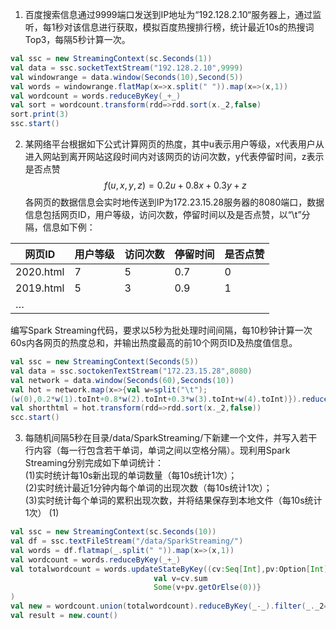 1. 百度搜索信息通过9999端口发送到IP地址为“192.128.2.10“服务器上，通过监听，每1秒对该信息进行获取，模拟百度热搜排行榜，统计最近10s的热搜词Top3，每隔5秒计算一次。
```Scala
val ssc = new StreamingContext(sc.Seconds(1))
val data = ssc.socketTextStream("192.128.2.10",9999)
val windowrange = data.window(Seconds(10),Second(5))
val words = windowrange.flatMap(x=>x.split(" ")).map(x=>(x,1))
val wordcount = words.reduceByKey(_+_)
val sort = wordcount.transform(rdd=>rdd.sort(x._2,false)
sort.print(3)
ssc.start()
```
2. 某网络平台根据如下公式计算网页的热度，其中u表示用户等级，x代表用户从进入网站到离开网站这段时间内对该网页的访问次数，y代表停留时间，z表示是否点赞\
        $$f(u,x,y,z)=0.2u+0.8x+0.3y+z$$
各网页的数据信息会实时地传送到IP为172.23.15.28服务器的8080端口，数据信息包括网页ID，用户等级，访问次数，停留时间以及是否点赞，以“\t”分隔，信息如下例：

| 网页ID    | 用户等级 | 访问次数 | 停留时间 | 是否点赞 |
| --------- | -------- | -------- | -------- | -------- |
| 2020.html | 7        | 5        | 0.7      | 0        |
| 2019.html | 5        | 3        | 0.9      | 1        |
| …         |          |          |          |          |

编写Spark Streaming代码，要求以5秒为批处理时间间隔，每10秒钟计算一次60s内各网页的热度总和，并输出热度最高的前10个网页ID及热度值信息。
```Scala
val ssc = new StreamingContext(Seconds(5))
val data = ssc.soctokenTextStream("172.23.15.28",8080)
val network = data.window(Seconds(60),Seconds(10))
val hot = network.map(x=>{val w=split("\t");
(w(0),0.2*w(1).toInt+0.8*w(2).toInt+0.3*w(3).toInt+w(4).toInt)}).reduceByKey(_+_)
val shorthtml = hot.transform(rdd=>rdd.sort(x._2,false))
scc.start()
```
3. 每随机间隔5秒在目录/data/SparkStreaming/下新建一个文件，并写入若干行内容（每一行包含若干单词，单词之间以空格分隔）。现利用Spark Streaming分别完成如下单词统计： \
(1)实时统计每10s新出现的单词数量（每10s统计1次）； \
(2)实时统计最近1分钟内每个单词的出现次数（每10s统计1次）；\
(3)实时统计每个单词的累积出现次数，并将结果保存到本地文件（每10s统计1次）
(1)
```Scala
val ssc = new StreamingContext(sc.Seconds(10))
val df = ssc.textFileStream("/data/SparkStreaming/")
val words = df.flatmap(_.split(" ")).map(x=>(x,1))
val wordcount = words.reduceByKey(_+_)
val totalwordcount = words.updateStateByKey((cv:Seq[Int],pv:Option[Int])=>{
                                val v=cv.sum
                                Some(v+pv.getOrElse(0))}
)
val new = wordcount.union(totalwordcount).reduceByKey(_-_).filter(_._2==0)
val result = new.count()
```
